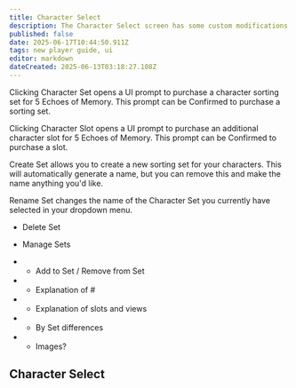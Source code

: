 ```yaml
---
title: Character Select
description: The Character Select screen has some custom modifications on THJ
published: false
date: 2025-06-17T10:44:50.911Z
tags: new player guide, ui
editor: markdown
dateCreated: 2025-06-13T03:18:27.108Z
---
```


Clicking Character Set opens a UI prompt to purchase a character sorting set for 5 Echoes of Memory. This prompt can be Confirmed to purchase a sorting set.

Clicking Character Slot opens a UI prompt to purchase an additional character slot for 5 Echoes of Memory. This prompt can be Confirmed to purchase a slot.

Create Set allows you to create a new sorting set for your characters. This will automatically generate a name, but you can remove this and make the name anything you'd like.

Rename Set changes the name of the Character Set you currently have selected in your dropdown menu.

- Delete Set
- Manage Sets

- - Add to Set / Remove from Set
- - Explanation of #
- - Explanation of slots and views
- - By Set differences
- - Images?

<div class="guide-container">

  <section class="heroic-header-card">
    <h1>Character Select<br></h1>
  </section>


  <article class="guide-body">